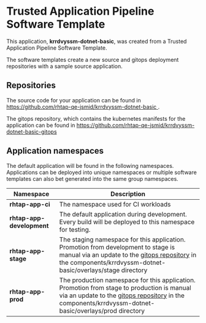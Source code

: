 # Trusted Application Pipeline Software Template

This application, **krrdvyssm-dotnet-basic**, was created from a Trusted Application Pipeline Software Template.

The software templates create a new source and gitops deployment repositories with a sample source application. 

## Repositories

The source code for your application can be found in [https://github.com/rhtap-qe-jsmid/krrdvyssm-dotnet-basic ](https://github.com/rhtap-qe-jsmid/krrdvyssm-dotnet-basic ).
 
The gitops repository, which contains the kubernetes manifests for the application can be found in 
[https://github.com/rhtap-qe-jsmid/krrdvyssm-dotnet-basic-gitops ](https://github.com/rhtap-qe-jsmid/krrdvyssm-dotnet-basic-gitops ) 

## Application namespaces 

The default application will be found in the following namespaces. Applications can be deployed into unique namespaces or multiple software templates can also bet generated into the same group namespaces.  

|  Namespace   |  Description   |  
| -------- | -------- |
| **rhtap-app-ci** | The namespace used for CI workloads |
| **rhtap-app-development** | The default application during development. Every build will be deployed to this namespace for testing. |
| **rhtap-app-stage** | The staging namespace for this application. Promotion from development to stage is manual via an update to the [gitops repository](https://github.com/rhtap-qe-jsmid/krrdvyssm-dotnet-basic-gitops ) in the components/krrdvyssm-dotnet-basic/overlays/stage directory |
| **rhtap-app-prod** | The production namespace for this application. Promotion from stage to production is manual via an update to the [gitops repository](https://github.com/rhtap-qe-jsmid/krrdvyssm-dotnet-basic-gitops ) in the components/krrdvyssm-dotnet-basic/overlays/prod directory |